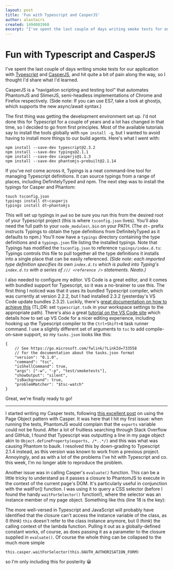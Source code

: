 ```yaml
---
layout: post
title: 'Fun with Typescript and CasperJS'
author: alastairs
created: 1494081968
excerpt: "I've spent the last couple of days writing smoke tests for our application with [Typescript](https://typescriptlang.org/) and [CasperJS](http://casperjs.org/), and hit quite a bit of pain along the way, so I thought I'd share what I'd learned."
---
```

# Fun with Typescript and CasperJS

I've spent the last couple of days writing smoke tests for our application with [Typescript](https://typescriptlang.org/) and [CasperJS](http://casperjs.org/), and hit quite a bit of pain along the way, so I thought I'd share what I'd learned.

CasperJS is a “navigation scripting and testing tool” that automates PhantomJS and SlimerJS, semi-headless implementations of Chrome and Firefox respectively. (Side note: If you can use ES7, take a look at ghostjs, which supports the new async/await syntax.)

The first thing was getting the development environment set up. I'd not done this for Typescript for a couple of years and a lot has changed in that time, so I decided to go from first principles. Most of the available tutorials say to install the tools globally with `npm install -g`, but I wanted to avoid having to install more things to our build agents. Here's what I went with:

    npm install --save-dev typescript@2.3.2
    npm install --save-dev typings@2.1.1
    npm install --save-dev casperjs@1.1.3
    npm install --save-dev phantomjs-prebuilt@2.1.14

If you've not come across it, Typings is a neat command-line tool for managing Typescript definitions. It can source typings from a range of places, including DefinitelyTyped and npm. The next step was to install the typings for Casper and Phantom:

    touch tsconfig.json
    typings install dt~casperjs
    typings install dt~phantomjs

This will set up typings in `pwd` so be sure you run this from the desired root of your Typescript project (this is where `tsconfig.json` lives). You'll also need the full path to your `node_modules\.bin` on your PATH. (The `dt~` prefix instructs Typings to obtain the type definitions from DefinitelyTyped as it defaults to npm.) You'll now have a `typings` directory containing the type definitions and a `typings.json` file listing the installed typings. Note that Typings has modified the `tsconfig.json` to reference `typings/index.d.ts`: Typings controls this file to pull together all the type definitions it installs into a single place that can be easily referenced. _(Side note: each imported type definition specifies its own `index.d.ts` which is pulled into Typing's `index.d.ts` with a series of `/// <reference />` statements. Neato.)_

I also needed to configure my editor. VS Code is a great editor, and it comes with bundled support for Typescript, so it was a no-brainer to use this. The first thing I noticed was that it uses its bundled Typescript compiler, which was currently at version 2.2.2, but I had installed 2.3.2 (yesterday's VS Code update bundles 2.3.2). Luckily, there's [great documentation on how to achieve this](https://code.visualstudio.com/docs/languages/typescript#_using-newer-typescript-versions) (TL;DR: set `typescript.tsdk` in your workspace settings to the appropriate path). There's also a great [tutorial on the VS Code site](https://code.visualstudio.com/docs/languages/typescript) which details how to set up VS Code for a nicer editing experience, including hooking up the Typescript compiler to the `Ctrl+Shift+B` task runner command. I use a slightly different set of arguments to `tsc` to add compile-on-save support, so my `tasks.json` looks like this:

    {
        // See https://go.microsoft.com/fwlink/?LinkId=733558
        // for the documentation about the tasks.json format
        "version": "0.1.0",
        "command": "tsc",
        "isShellCommand": true,
        "args": ["-w", "-p", "test/smoketests"],
        "showOutput": "silent",
        "isBackground": true,
        "problemMatcher": "$tsc-watch"
    }

Great, we're finally ready to go!

---

I started writing my Casper tests, following [this excellent post](http://jsebfranck.blogspot.co.uk/2014/03/page-object-pattern-with-casperjs.html) on using the Page Object pattern with Casper. It was here that I hit my first issue: when running the tests, PhantomJS would complain that the `exports` variable could not be found. After a lot of fruitless searching through Stack Overflow and GitHub, I found that Typescript was outputting a line in my page object akin to `Object.defineProperty(exports, /*..*/)` and this was what was causing Phantom to baulk. I resolved this by down-grading to Typescript 2.1.4 instead, as this version was known to work from a previous project. Annoyingly, and as with a lot of the problems I've hit with Typescript and co. this week, I'm no longer able to reproduce the problem.

Another issue was in calling Casper's `evaluate()` function. This can be a little tricky to understand as it passes a closure to PhantomJS to execute in the context of the current page's DOM. It's particularly useful in conjunction with the waitFor() function. I was using it to query a CSS selector (before I found the handy `waitForSelector()` function!), where the selector was an instance member of my page object. Something like this (line 18 is the key):

<script src="https://gist.github.com/alastairs/6c3b1ce626d5bbeee6f0757be1a36a4c.js"></script>

The more well-versed in Typescript and JavaScript will probably have identified that the closure can't access the instance variable of the class, as (I _think_) `this` doesn't refer to the class instance anymore, but (I _think_) the calling context of the lambda function. Pulling it out as a globally-defined constant works, of course, as does passing it as a parameter to the closure supplied in `evaluate()`. Of course the whole thing can be collapsed to the much more simple

    this.casper.waitForSelector(this.OAUTH_AUTHORISATION_FORM)

so I'm only including this for posterity 😀